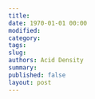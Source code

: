 ```yaml
---
title: 
date: 1970-01-01 00:00
modified: 
category:
tags:
slug: 
authors: Acid Density
summary: 
published: false
layout: post
---
```

